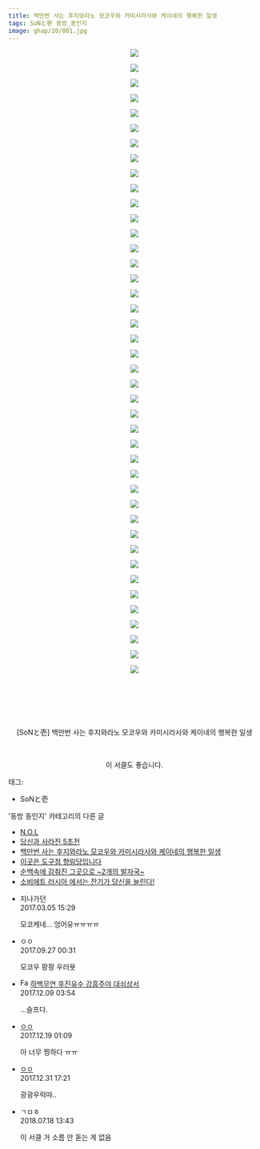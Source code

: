 ```yaml
---
title: 백만번 사는 후지와라노 모코우와 카미시라사와 케이네의 행복한 일생
tags: SoNと壱 동방_동인지
image: ghap/20/001.jpg
---
```

<div class="article">
<p style="text-align: center; clear: none; float: none;"><img src="{{ site.nasurl }}/ghap/20/001.jpg"/></p>
<p style="text-align: center; clear: none; float: none;"><img src="{{ site.nasurl }}/ghap/20/002.jpg"/></p>
<p style="text-align: center; clear: none; float: none;"><img src="{{ site.nasurl }}/ghap/20/003.jpg"/></p>
<p style="text-align: center; clear: none; float: none;"><img src="{{ site.nasurl }}/ghap/20/004.jpg"/></p>
<p style="text-align: center; clear: none; float: none;"><img src="{{ site.nasurl }}/ghap/20/005.jpg"/></p>
<p style="text-align: center; clear: none; float: none;"><img src="{{ site.nasurl }}/ghap/20/006.jpg"/></p>
<p style="text-align: center; clear: none; float: none;"><img src="{{ site.nasurl }}/ghap/20/007.jpg"/></p>
<p style="text-align: center; clear: none; float: none;"><img src="{{ site.nasurl }}/ghap/20/008.jpg"/></p>
<p style="text-align: center; clear: none; float: none;"><img src="{{ site.nasurl }}/ghap/20/009.jpg"/></p>
<p style="text-align: center; clear: none; float: none;"><img src="{{ site.nasurl }}/ghap/20/010.jpg"/></p>
<p style="text-align: center; clear: none; float: none;"><img src="{{ site.nasurl }}/ghap/20/011.jpg"/></p>
<p style="text-align: center; clear: none; float: none;"><img src="{{ site.nasurl }}/ghap/20/012.jpg"/></p>
<p style="text-align: center; clear: none; float: none;"><img src="{{ site.nasurl }}/ghap/20/013.jpg"/></p>
<p style="text-align: center; clear: none; float: none;"><img src="{{ site.nasurl }}/ghap/20/014.jpg"/></p>
<p style="text-align: center; clear: none; float: none;"><img src="{{ site.nasurl }}/ghap/20/015.jpg"/></p>
<p style="text-align: center; clear: none; float: none;"><img src="{{ site.nasurl }}/ghap/20/016.jpg"/></p>
<p style="text-align: center; clear: none; float: none;"><img src="{{ site.nasurl }}/ghap/20/017.jpg"/></p>
<p style="text-align: center; clear: none; float: none;"><img src="{{ site.nasurl }}/ghap/20/018.jpg"/></p>
<p style="text-align: center; clear: none; float: none;"><img src="{{ site.nasurl }}/ghap/20/019.jpg"/></p>
<p style="text-align: center; clear: none; float: none;"><img src="{{ site.nasurl }}/ghap/20/020.jpg"/></p>
<p style="text-align: center; clear: none; float: none;"><img src="{{ site.nasurl }}/ghap/20/021.jpg"/></p>
<p style="text-align: center; clear: none; float: none;"><img src="{{ site.nasurl }}/ghap/20/022.jpg"/></p>
<p style="text-align: center; clear: none; float: none;"><img src="{{ site.nasurl }}/ghap/20/023.jpg"/></p>
<p style="text-align: center; clear: none; float: none;"><img src="{{ site.nasurl }}/ghap/20/024.jpg"/></p>
<p style="text-align: center; clear: none; float: none;"><img src="{{ site.nasurl }}/ghap/20/025.jpg"/></p>
<p style="text-align: center; clear: none; float: none;"><img src="{{ site.nasurl }}/ghap/20/026.jpg"/></p>
<p style="text-align: center; clear: none; float: none;"><img src="{{ site.nasurl }}/ghap/20/027.jpg"/></p>
<p style="text-align: center; clear: none; float: none;"><img src="{{ site.nasurl }}/ghap/20/028.jpg"/></p>
<p style="text-align: center; clear: none; float: none;"><img src="{{ site.nasurl }}/ghap/20/029.jpg"/></p>
<p style="text-align: center; clear: none; float: none;"><img src="{{ site.nasurl }}/ghap/20/030.jpg"/></p>
<p style="text-align: center; clear: none; float: none;"><img src="{{ site.nasurl }}/ghap/20/031.jpg"/></p>
<p style="text-align: center; clear: none; float: none;"><img src="{{ site.nasurl }}/ghap/20/032.jpg"/></p>
<p style="text-align: center; clear: none; float: none;"><img src="{{ site.nasurl }}/ghap/20/033.jpg"/></p>
<p style="text-align: center; clear: none; float: none;"><img src="{{ site.nasurl }}/ghap/20/034.jpg"/></p>
<p style="text-align: center; clear: none; float: none;"><img src="{{ site.nasurl }}/ghap/20/035.jpg"/></p>
<p style="text-align: center; clear: none; float: none;"><img src="{{ site.nasurl }}/ghap/20/036.jpg"/></p>
<p style="text-align: center; clear: none; float: none;"><img src="{{ site.nasurl }}/ghap/20/037.jpg"/></p>
<p style="text-align: center; clear: none; float: none;"><img src="{{ site.nasurl }}/ghap/20/038.jpg"/></p>
<p style="text-align: center; clear: none; float: none;"><img src="{{ site.nasurl }}/ghap/20/039.jpg"/></p>
<p style="text-align: center; clear: none; float: none;"><img src="{{ site.nasurl }}/ghap/20/040.jpg"/></p>
<p style="text-align: center; clear: none; float: none;"><img src="{{ site.nasurl }}/ghap/20/041.jpg"/></p>
<p style="text-align: center; clear: none; float: none;"><img src="{{ site.nasurl }}/ghap/20/042.jpg"/></p>
<p style="text-align: center; clear: none; float: none;"><br/></p>
<p style="text-align: center; clear: none; float: none;"><br/></p>
<p style="text-align: center; clear: none; float: none;"><br/></p>
<p style="text-align: center; clear: none; float: none;">[SoNと壱] 백만번 사는 후지와라노 모코우와 카미시라사와 케이네의 행복한 일생</p>
<p style="text-align: center;"></p>
<p style="text-align: center;"><br/></p>
<p style="text-align: center;">이 서클도 좋습니다.<br/></p>
</div><div class="tagTrail">
<p>태그: </p>
<ul>
<li>SoNと壱</li>
</ul>
</div><div class="another">
<p>'동방 동인지' 카테고리의 다른 글</p>
<ul>
<li><a href="/2016-06-16-ghap_22">N.O.L</a></li>
<li><a href="/2016-06-16-ghap_21">당신과 사라진 5초전</a></li>
<li><a href="/2016-06-16-ghap_20">백만번 사는 후지와라노 모코우와 카미시라사와 케이네의 행복한 일생</a></li>
<li><a href="/2016-06-16-ghap_19">이곳은 도구점 향림당입니다</a></li>
<li><a href="/2016-06-16-ghap_18">순백속에 감춰진 그곳으로 ~2개의 발자국~</a></li>
<li><a href="/2016-06-16-ghap_17">소비에트 러시아 에서는 잔기가 당신을 늘린다!</a></li>
</ul>
</div><div class="cb_module cb_fluid">
<div class="cb_wrt cb_profile">
<div class="comment">
<ul>
<li class="cb_thumb_off" id="comment14931815">
<div class="cb_comment_area">
<div class="cb_info_area">
<div class="cb_section">
<span class="cb_nick_name">지나가던</span>
</div>
<div class="cb_section">
<span class="cb_date">2017.03.05 15:29 </span>
</div>
</div>
<div class="cb_dsc_comment">
<p class="cb_dsc">
											모코케네... 엉어유ㅠㅠㅠㅠ
										</p>
</div>
</div></li>
<li class="cb_thumb_off" id="comment15091216">
<div class="cb_comment_area">
<div class="cb_info_area">
<div class="cb_section">
<span class="cb_nick_name">ㅇㅇ</span>
</div>
<div class="cb_section">
<span class="cb_date">2017.09.27 00:31 </span>
</div>
</div>
<div class="cb_dsc_comment">
<p class="cb_dsc">
											모코우 팡팡 우러욧
										</p>
</div>
</div></li>
<li class="cb_thumb_off" id="comment15148167">
<div class="cb_comment_area">
<div class="cb_info_area">
<div class="cb_section">
<span class="cb_nick_name"><img alt="Favicon of http://www.naver.com" height="16" onerror="this.onerror=null;this.parentNode.removeChild(this)" src="http://www.naver.com/favicon.ico" width="16"/> <a href="http://www.naver.com" onclick="return openLinkInNewWindow(this)">하백무연 후진유수 강흥주야 대쇠상서</a></span>
</div>
<div class="cb_section">
<span class="cb_date">2017.12.09 03:54 </span>
</div>
</div>
<div class="cb_dsc_comment">
<p class="cb_dsc">
											...슬프다.
										</p>
</div>
</div></li>
<li class="cb_thumb_off" id="comment15154923">
<div class="cb_comment_area">
<div class="cb_info_area">
<div class="cb_section">
<span class="cb_nick_name"> <a href="http://ㅇㅇㅇ" onclick="return openLinkInNewWindow(this)">ㅇㅇ</a></span>
</div>
<div class="cb_section">
<span class="cb_date">2017.12.19 01:09 </span>
</div>
</div>
<div class="cb_dsc_comment">
<p class="cb_dsc">
											아 너무 찡하다 ㅠㅠ
										</p>
</div>
</div></li>
<li class="cb_thumb_off" id="comment15163749">
<div class="cb_comment_area">
<div class="cb_info_area">
<div class="cb_section">
<span class="cb_nick_name"> <a href="http://http:/ㄱㄷ" onclick="return openLinkInNewWindow(this)">ㅇㅇ</a></span>
</div>
<div class="cb_section">
<span class="cb_date">2017.12.31 17:21 </span>
</div>
</div>
<div class="cb_dsc_comment">
<p class="cb_dsc">
											광광우럭따..
										</p>
</div>
</div></li>
<li class="cb_thumb_off" id="comment15289259">
<div class="cb_comment_area">
<div class="cb_info_area">
<div class="cb_section">
<span class="cb_nick_name">ㄱㅁㅎ</span>
</div>
<div class="cb_section">
<span class="cb_date">2018.07.18 13:43 </span>
</div>
</div>
<div class="cb_dsc_comment">
<p class="cb_dsc">
											이 서클 거 소름 안 돋는 게 없음
										</p>
</div>
</div></li>
</ul>
</div>
</div><!-- commentList close -->
</div>